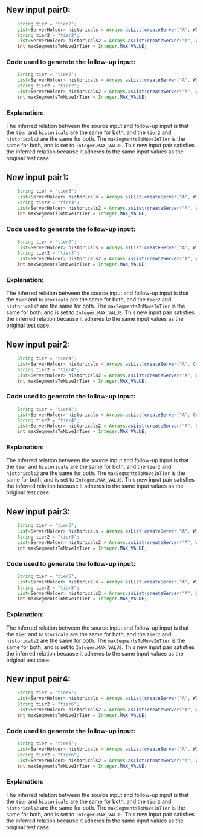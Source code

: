 ## New input pair0:
```java
    String tier = "tier2";
    List<ServerHolder> historicals = Arrays.asList(createServer("A", WIKI_SEGMENTS), createServer("B", WIKI_SEGMENTS), createServer("C", Collections.emptyList()));
    String tier2 = "tier2";
    List<ServerHolder> historicals2 = Arrays.asList(createServer("A", WIKI_SEGMENTS), createServer("B", WIKI_SEGMENTS), createServer("C", Collections.emptyList()));
    int maxSegmentsToMoveInTier = Integer.MAX_VALUE;
```
### Code used to generate the follow-up input:
```java
    String tier = "tier2";
    List<ServerHolder> historicals = Arrays.asList(createServer("A", WIKI_SEGMENTS), createServer("B", WIKI_SEGMENTS), createServer("C", Collections.emptyList()));
    String tier2 = "tier2";
    List<ServerHolder> historicals2 = Arrays.asList(createServer("A", WIKI_SEGMENTS), createServer("B", WIKI_SEGMENTS), createServer("C", Collections.emptyList()));
    int maxSegmentsToMoveInTier = Integer.MAX_VALUE;
```
### Explanation:
The inferred relation between the source input and follow-up input is that the `tier` and `historicals` are the same for both, and the `tier2` and `historicals2` are the same for both. The `maxSegmentsToMoveInTier` is the same for both, and is set to `Integer.MAX_VALUE`. This new input pair satisfies the inferred relation because it adheres to the same input values as the original test case.

## New input pair1:
```java
    String tier = "tier3";
    List<ServerHolder> historicals = Arrays.asList(createServer("A", WIKI_SEGMENTS), createServer("B", WIKI_SEGMENTS), createServer("C", WIKI_SEGMENTS), createServer("D", Collections.emptyList()));
    String tier2 = "tier3";
    List<ServerHolder> historicals2 = Arrays.asList(createServer("A", WIKI_SEGMENTS), createServer("B", WIKI_SEGMENTS), createServer("C", WIKI_SEGMENTS), createServer("D", Collections.emptyList()));
    int maxSegmentsToMoveInTier = Integer.MAX_VALUE;
```
### Code used to generate the follow-up input:
```java
    String tier = "tier3";
    List<ServerHolder> historicals = Arrays.asList(createServer("A", WIKI_SEGMENTS), createServer("B", WIKI_SEGMENTS), createServer("C", WIKI_SEGMENTS), createServer("D", Collections.emptyList()));
    String tier2 = "tier3";
    List<ServerHolder> historicals2 = Arrays.asList(createServer("A", WIKI_SEGMENTS), createServer("B", WIKI_SEGMENTS), createServer("C", WIKI_SEGMENTS), createServer("D", Collections.emptyList()));
    int maxSegmentsToMoveInTier = Integer.MAX_VALUE;
```
### Explanation:
The inferred relation between the source input and follow-up input is that the `tier` and `historicals` are the same for both, and the `tier2` and `historicals2` are the same for both. The `maxSegmentsToMoveInTier` is the same for both, and is set to `Integer.MAX_VALUE`. This new input pair satisfies the inferred relation because it adheres to the same input values as the original test case.

## New input pair2:
```java
    String tier = "tier4";
    List<ServerHolder> historicals = Arrays.asList(createServer("A", Collections.emptyList()), createServer("B", Collections.emptyList()));
    String tier2 = "tier4";
    List<ServerHolder> historicals2 = Arrays.asList(createServer("A", Collections.emptyList()), createServer("B", Collections.emptyList()));
    int maxSegmentsToMoveInTier = Integer.MAX_VALUE;
```
### Code used to generate the follow-up input:
```java
    String tier = "tier4";
    List<ServerHolder> historicals = Arrays.asList(createServer("A", Collections.emptyList()), createServer("B", Collections.emptyList()));
    String tier2 = "tier4";
    List<ServerHolder> historicals2 = Arrays.asList(createServer("A", Collections.emptyList()), createServer("B", Collections.emptyList()));
    int maxSegmentsToMoveInTier = Integer.MAX_VALUE;
```
### Explanation:
The inferred relation between the source input and follow-up input is that the `tier` and `historicals` are the same for both, and the `tier2` and `historicals2` are the same for both. The `maxSegmentsToMoveInTier` is the same for both, and is set to `Integer.MAX_VALUE`. This new input pair satisfies the inferred relation because it adheres to the same input values as the original test case.

## New input pair3:
```java
    String tier = "tier5";
    List<ServerHolder> historicals = Arrays.asList(createServer("A", WIKI_SEGMENTS), createServer("B", WIKI_SEGMENTS), createServer("C", WIKI_SEGMENTS), createServer("D", WIKI_SEGMENTS));
    String tier2 = "tier5";
    List<ServerHolder> historicals2 = Arrays.asList(createServer("A", WIKI_SEGMENTS), createServer("B", WIKI_SEGMENTS), createServer("C", WIKI_SEGMENTS), createServer("D", WIKI_SEGMENTS));
    int maxSegmentsToMoveInTier = Integer.MAX_VALUE;
```
### Code used to generate the follow-up input:
```java
    String tier = "tier5";
    List<ServerHolder> historicals = Arrays.asList(createServer("A", WIKI_SEGMENTS), createServer("B", WIKI_SEGMENTS), createServer("C", WIKI_SEGMENTS), createServer("D", WIKI_SEGMENTS));
    String tier2 = "tier5";
    List<ServerHolder> historicals2 = Arrays.asList(createServer("A", WIKI_SEGMENTS), createServer("B", WIKI_SEGMENTS), createServer("C", WIKI_SEGMENTS), createServer("D", WIKI_SEGMENTS));
    int maxSegmentsToMoveInTier = Integer.MAX_VALUE;
```
### Explanation:
The inferred relation between the source input and follow-up input is that the `tier` and `historicals` are the same for both, and the `tier2` and `historicals2` are the same for both. The `maxSegmentsToMoveInTier` is the same for both, and is set to `Integer.MAX_VALUE`. This new input pair satisfies the inferred relation because it adheres to the same input values as the original test case.

## New input pair4:
```java
    String tier = "tier6";
    List<ServerHolder> historicals = Arrays.asList(createServer("A", WIKI_SEGMENTS), createServer("B", WIKI_SEGMENTS), createServer("C", WIKI_SEGMENTS), createServer("D", WIKI_SEGMENTS), createServer("E", Collections.emptyList()));
    String tier2 = "tier6";
    List<ServerHolder> historicals2 = Arrays.asList(createServer("A", WIKI_SEGMENTS), createServer("B", WIKI_SEGMENTS), createServer("C", WIKI_SEGMENTS), createServer("D", WIKI_SEGMENTS), createServer("E", Collections.emptyList()));
    int maxSegmentsToMoveInTier = Integer.MAX_VALUE;
```
### Code used to generate the follow-up input:
```java
    String tier = "tier6";
    List<ServerHolder> historicals = Arrays.asList(createServer("A", WIKI_SEGMENTS), createServer("B", WIKI_SEGMENTS), createServer("C", WIKI_SEGMENTS), createServer("D", WIKI_SEGMENTS), createServer("E", Collections.emptyList()));
    String tier2 = "tier6";
    List<ServerHolder> historicals2 = Arrays.asList(createServer("A", WIKI_SEGMENTS), createServer("B", WIKI_SEGMENTS), createServer("C", WIKI_SEGMENTS), createServer("D", WIKI_SEGMENTS), createServer("E", Collections.emptyList()));
    int maxSegmentsToMoveInTier = Integer.MAX_VALUE;
```
### Explanation:
The inferred relation between the source input and follow-up input is that the `tier` and `historicals` are the same for both, and the `tier2` and `historicals2` are the same for both. The `maxSegmentsToMoveInTier` is the same for both, and is set to `Integer.MAX_VALUE`. This new input pair satisfies the inferred relation because it adheres to the same input values as the original test case.
